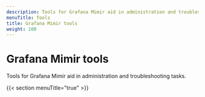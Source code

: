 ```yaml
---
description: Tools for Grafana Mimir aid in administration and troubleshooting tasks.
menuTitle: Tools
title: Grafana Mimir tools
weight: 100
---
```


# Grafana Mimir tools

Tools for Grafana Mimir aid in administration and troubleshooting tasks.

{{< section menuTitle="true" >}}
